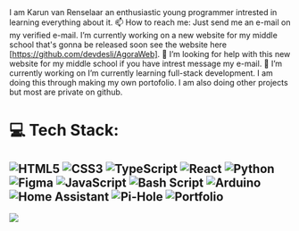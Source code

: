 ## 
I am Karun van Renselaar an enthusiastic young programmer intrested in learning everything about it. 
📫 How to reach me: Just send me an e-mail on my verified e-mail.
I’m currently working on a new website for my middle school that's gonna be released soon see the website here [https://github.com/devdesli/AgoraWeb].
🤔 I’m looking for help with this new website for my middle school if you have intrest message my e-mail.
🔭 I’m currently working on
I’m currently learning full-stack development. I am doing this through making my own portofolio.
I am also doing other projects but most are private on github.
# 💻 Tech Stack:
![HTML5](https://img.shields.io/badge/html5-%23E34F26.svg?style=for-the-badge&logo=html5&logoColor=white)
![CSS3](https://img.shields.io/badge/css3-%231572B6.svg?style=for-the-badge&logo=css3&logoColor=white)
![TypeScript](https://img.shields.io/badge/typescript-%23007ACC.svg?style=for-the-badge&logo=typescript&logoColor=white)
![React](https://img.shields.io/badge/react-%2320232a.svg?style=for-the-badge&logo=react&logoColor=%2361DAFB)
![Python](https://img.shields.io/badge/python-3670A0?style=for-the-badge&logo=python&logoColor=ffdd54)
![Figma](https://img.shields.io/badge/figma-%23F24E1E.svg?style=for-the-badge&logo=figma&logoColor=white)
![JavaScript](https://img.shields.io/badge/javascript-%23323330.svg?style=for-the-badge&logo=javascript&logoColor=%23F7DF1E)
![Bash Script](https://img.shields.io/badge/bash_script-%23121011.svg?style=for-the-badge&logo=gnu-bash&logoColor=white)
![Arduino](https://img.shields.io/badge/-Arduino-00979D?style=for-the-badge&logo=Arduino&logoColor=white)
![Home Assistant](https://img.shields.io/badge/home%20assistant-%2341BDF5.svg?style=for-the-badge&logo=home-assistant&logoColor=white)
![Pi-Hole](https://img.shields.io/badge/pihole-%2396060C.svg?style=for-the-badge&logo=pi-hole&logoColor=white)
![Portfolio](https://img.shields.io/badge/Portfolio-%23000000.svg?style=for-the-badge&logo=firefox&logoColor=#FF7139)
---

[![](https://visitcount.itsvg.in/api?id=devdesli&icon=0&color=0)](https://visitcount.itsvg.in)

<!-- Proudly created with GPRM ( https://gprm.itsvg.in ) -->

<!--
**devdesli/devdesli** is a ✨ _special_ ✨ repository because its `README.md` (this file) appears on your GitHub profile.

Here are some ideas to get you started:

- 🔭 I’m currently working on ...
- 🌱 I’m currently learning ...
- 👯 I’m looking to collaborate on ...
- 🤔 I’m looking for help with ...
- 💬 Ask me about ...
- 📫 How to reach me: ...
- 😄 Pronouns: ...
- ⚡ Fun fact: ...
-->
